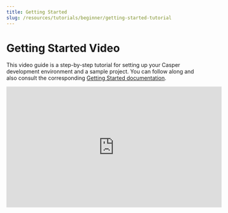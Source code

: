```yaml
---
title: Getting Started
slug: /resources/tutorials/beginner/getting-started-tutorial
---
```


# Getting Started Video

This video guide is a step-by-step tutorial for setting up your Casper development environment and a sample project. You can follow along and also consult the corresponding [Getting Started documentation](../../developers/writing-onchain-code/getting-started.md).

<p align="center">
<iframe width="560" height="315" src="https://www.youtube.com/embed?v=XvV02iBoctc&list=PL8oWxbJ-csEogSV-M0IPiofWP5I_dLji6&index=1" frameborder="0" allow="accelerometer; autoplay; clipboard-write; encrypted-media; gyroscope; picture-in-picture" allowfullscreen></iframe>
</p>
